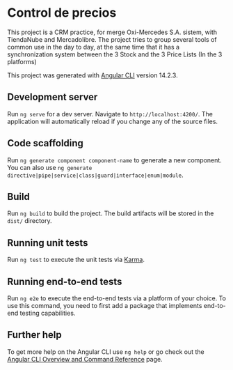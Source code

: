 # Control de precios

This project is a CRM practice, for merge Oxi-Mercedes S.A. sistem, with TiendaNube and Mercadolibre.
The project tries to group several tools of common use in the day to day, at the same time that it has a synchronization system between the 3 Stock and the 3 Price Lists (In the 3 platforms)

This project was generated with [Angular CLI](https://github.com/angular/angular-cli) version 14.2.3.
## Development server
Run `ng serve` for a dev server. Navigate to `http://localhost:4200/`. The application will automatically reload if you change any of the source files.
## Code scaffolding
Run `ng generate component component-name` to generate a new component. You can also use `ng generate directive|pipe|service|class|guard|interface|enum|module`.
## Build
Run `ng build` to build the project. The build artifacts will be stored in the `dist/` directory.
## Running unit tests
Run `ng test` to execute the unit tests via [Karma](https://karma-runner.github.io).
## Running end-to-end tests
Run `ng e2e` to execute the end-to-end tests via a platform of your choice. To use this command, you need to first add a package that implements end-to-end testing capabilities.
## Further help
To get more help on the Angular CLI use `ng help` or go check out the [Angular CLI Overview and Command Reference](https://angular.io/cli) page.
